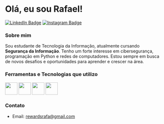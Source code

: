 # Olá, eu sou Rafael!

[![LinkedIn Badge](https://img.shields.io/badge/-rafael-blue-0077B5?style=flat-square&logo=Linkedin&logoColor=white&link=https://www.linkedin.com/in/rafael-blue/)](https://www.linkedin.com/in/rafael-blue/)
[![Instagram Badge](https://img.shields.io/badge/-rafaelblue-333?style=flat-square&logo=instagram&logoColor=white&link=https://www.instagram.com/seu_instagram_aqui/)](https://www.instagram.com/seu_instagram_aqui/)

### Sobre mim
Sou estudante de Tecnologia da Informação, atualmente cursando **Segurança da Informação**. Tenho um forte interesse em cibersegurança, programação em Python e redes de computadores. Estou sempre em busca de novos desafios e oportunidades para aprender e crescer na área.

### Ferramentas e Tecnologias que utilizo
<p>
    <img src="https://cdn.jsdelivr.net/gh/devicons/devicon@latest/icons/python/python-original-wordmark.svg" width="40" height="40" />
    <img src="https://cdn.jsdelivr.net/gh/devicons/devicon@latest/icons/html5/html5-original-wordmark.svg" width="40" height="40" />
    <img src="https://cdn.jsdelivr.net/gh/devicons/devicon@latest/icons/debian/debian-plain-wordmark.svg" width="40" height="40" />
    <img src="https://img.icons8.com/?size=100&id=muqMY2QA2VIG&format=png&color=000000" width="40" height="40" />
</p>

### Contato
- Email: [rewardsrafa@gmail.com](mailto:rewardsrafa@gmail.com)
